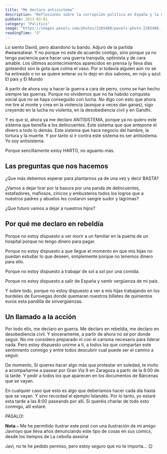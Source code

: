 ```yaml
---
title: "Me declaro antisistema"
description: "Reflexiones sobre la corrupción política en España y la necesidad de un cambio radical en el sistema."
pubDate: 2013-02-01
category: "Politics"
image: "https://images.pexels.com/photos/2265488/pexels-photo-2265488.jpeg?auto=compress&cs=tinysrgb&w=1260&h=750&dpr=2"
readingTime: "3"
---
```


Lo siento David, pero abandono tu bando. Adjuro de la partida #weareatwar. Y no porque no esté de acuerdo contigo, sino porque ya no tengo paciencia para hacer una guerra tranquila, optimista y de cara amable. Los últimos acontecimientos aparecidos en prensa (y lleva días goteando) son la gota que colma el vaso. Por si todavía alguien aún no se ha entreado o no se quiere enterar os lo dejo en dos sabores, en rojo y azul: El país y El Mundo

A partir de ahora voy a hacer la guerra a cara de perro, como se han hecho siempre las guerras. Porque no olvidemos que no ha habido conquista social que no se haya conseguido con lucha. No digo con esto que ahora me tire al monte y crea en la violencia (aunque a veces dan ganas), sigo creyendo en la lucha no violenta, en la desobediencia civil y en Gandhi.

Y es que sí, ahora ya me declaro ANTISISTEMA, porque ya no quiero este sistema que benefia a los delincuentes. Este sistema que que antepone el dinero a todo lo demás. Este sistema que hace negocio del hambre, la tortura y la muerte. Y por tanto si ir contra este sistema es ser antisistema. Yo soy antisistema.

Porque sencillamente estoy HARTO, no aguanto más.

## Las preguntas que nos hacemos

¿Que más debemos esperar para plantarnos ya de una vez y decir BASTA?

¿Vamos a dejar tirar por la basura por una panda de delincuentes, estafadores, mafiosos, cínicos y embusteros todos los logros que a nuestros padres y abuelos les costaron sangre sudor y lágrimas?

¿Que futuro vamos a dejar a nuestros hijos?

## Por qué me declaro en rebeldía

Porque no estoy dispuesto a ver morir a un familiar en la puerta de un hospital porque no tengo dinero para pagar.

Porque no estoy dispuesto a que llegue el momento en que mis hijas no puedan estudiar lo que deseen, simplemente porque no tenemos dinero para ello.

Porque no estoy dispuesto a trabajar de sol a sol por una comida.

Porque no estoy dispuesto a salir de España y sentir vergüenza de mi país.

Y sobre todo, porque no estoy dispuesto a ver a mis hijas trabajando en los burdeles de Eurovegas donde quemaran nuestros billetes de quinientos euros esta pandilla de sinvergüenzas.

## Un llamado a la acción

Por todo ello, me declaro en guerra. Me declaro en rebeldía, me declaro en desobediencia civil. Y sinceramente, a partir de ahora no sé por donde seguir. No me considero preparado ni con el carisma necesario para liderar nada. Pero estoy dispuesto unirme a ti, a todos los que compartan este sentimiento conmigo y entre todos descubrir cual puede ser el camino a seguir.

De momento, SI quieres hacer algo más que protestar en soledad, te invito a acompañarme a pasear por Gran Vía 9 en Zaragoza a partir de la 8:00 de la tarde. Y pedir a todos los que aparecen en los documentos de Bárcenas que se vayan.

En cualquier caso que esto es algo que deberíamos hacer cada día hasta que se vayan. Y sino recordad el ejemplo Islandés. Por lo tanto, yo estaré esta tarde a las 8:00 paseando por allí. Si queréis charlar de todo esto conmigo, allí estaré.

PÁSALO!

**Nota.-** Me he permitido ilustrar este post con una ilustración de mi amigo Javiroyo que lleva años denunciando este tipo de cosas en sus comics, desde los tiempos de La cebolla asesina

Javi, no te he pedido permiso, pero estoy seguro que no te importa… 😉